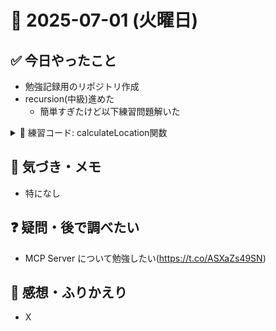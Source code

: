 # 📅 2025-07-01 (火曜日)

## ✅ 今日やったこと

- 勉強記録用のリポジトリ作成
- recursion(中級)進めた
  - 簡単すぎたけど以下練習問題解いた

<details>
<summary>📂 練習コード: calculateLocation関数</summary>

```typescript
function calculateLocation(latitude: number, longitude: number): string {
  // 経度と緯度が与えられ、それを元に東西南北を返す関数
  let latitude_pos: string = "";
  let longitude_pos: string = "";

  if (latitude > 0) {
    latitude_pos = "north";
  } else if (latitude < 0) {
    latitude_pos = "south";
  } else {
    latitude_pos = "equator";
  }

  if (longitude > 0) {
    longitude_pos = "east";
  } else if (longitude < 0) {
    longitude_pos = "west";
  } else {
    longitude_pos = "prime meridian";
  }

  return `${latitude_pos}/${longitude_pos}`;
}
```

</details>

## 🧠 気づき・メモ

- 特になし

## ❓ 疑問・後で調べたい

- MCP Server について勉強したい(https://t.co/ASXaZs49SN)

## 💬 感想・ふりかえり

- X
